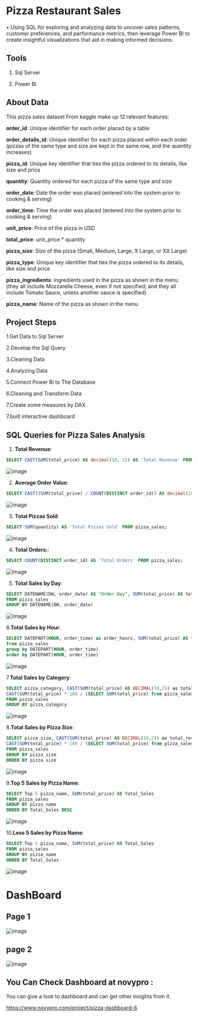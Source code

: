 # Pizza Restaurant Sales
•	Using SQL for exploring and analyzing data to uncover sales patterns, customer preferences, and performance metrics, then leverage Power BI to create insightful visualizations that aid in making informed decisions.

## Tools
1. Sql Server

2. Power Bi


## About Data

This pizza sales dataset From kaggle make up 12 relevant features:

**order_id**: Unique identifier for each order placed by a table

**order_details_id**: Unique identifier for each pizza placed within each order (pizzas of the same type and size are kept in the same row, and the quantity increases)

**pizza_id**: Unique key identifier that ties the pizza ordered to its details, like size and price

**quantity**: Quantity ordered for each pizza of the same type and size

**order_date**: Date the order was placed (entered into the system prior to cooking & serving)

**order_time**: Time the order was placed (entered into the system prior to cooking & serving)

**unit_price**: Price of the pizza in USD

**total_price**: unit_price * quantity

**pizza_size**: Size of the pizza (Small, Medium, Large, X Large, or XX Large)

**pizza_type**: Unique key identifier that ties the pizza ordered to its details, like size and price

**pizza_ingredients**: ingredients used in the pizza as shown in the menu (they all include Mozzarella Cheese, even if not specified; and they all include Tomato Sauce, unless another sauce is specified)

**pizza_name**: Name of the pizza as shown in the menu

## Project Steps
1.Get Data to Sql Server

2.Develop the Sql Query

3.Cleaning Data

4.Analyzing Data

5.Connect Power Bi to The Database

6.Cleaning and Transform Data

7.Create some measures by DAX

7.built interactive dashboard

## SQL Queries for Pizza Sales Analysis

1. **Total Revenue**:
```sql
SELECT CAST(SUM(total_price) AS decimal(10, 2)) AS 'Total Revenue' FROM pizza_sales;
```
![image](https://github.com/Mustafamegahed20/Pizza-Dashboard/assets/61358936/3d13da54-ef5c-4186-be76-32b08baaf067)

2. **Average Order Value**:
```sql
SELECT CAST((SUM(total_price) / COUNT(DISTINCT order_id)) AS decimal(10, 2)) AS 'Average Order Value' FROM pizza_sales;
```
![image](https://github.com/Mustafamegahed20/Pizza-Dashboard/assets/61358936/873a91b9-158a-4150-8f7d-c3c2ead8c438)

3. **Total Pizzas Sold**:
```sql
SELECT SUM(quantity) AS 'Total Pizzas Sold' FROM pizza_sales;
```
![image](https://github.com/Mustafamegahed20/Pizza-Dashboard/assets/61358936/88acbdc3-770a-4691-8133-6ac90a88264e)

4. **Total Orders:**:
```sql
SELECT COUNT(DISTINCT order_id) AS 'Total Orders' FROM pizza_sales;
```
![image](https://github.com/Mustafamegahed20/Pizza-Dashboard/assets/61358936/0308c198-dac3-4e15-ab6c-88cdf68a58d5)

5. **Total Sales by Day**:
```sql
SELECT DATENAME(DW, order_date) AS "Order Day", SUM(total_price) AS total_Sales
FROM pizza_sales
GROUP BY DATENAME(DW, order_date)
```
![image](https://github.com/Mustafamegahed20/Pizza-Dashboard/assets/61358936/0d5a14b4-662d-44ef-b0f9-1eb047dc9895)

6.**Total Sales by Hour**:
```sql
SELECT DATEPART(HOUR, order_time) as order_hours, SUM(total_price) AS total_Sales
from pizza_sales
group by DATEPART(HOUR, order_time)
order by DATEPART(HOUR, order_time)
```
![image](https://github.com/Mustafamegahed20/Pizza-Dashboard/assets/61358936/22a182ef-3520-42b1-8c23-cfbac8d44ec8)

7.**Total Sales by Category**:
```sql
SELECT pizza_category, CAST(SUM(total_price) AS DECIMAL(10,2)) as total_revenue,
CAST(SUM(total_price) * 100 / (SELECT SUM(total_price) from pizza_sales) AS DECIMAL(10,2)) AS PCT
FROM pizza_sales
GROUP BY pizza_category
```
![image](https://github.com/Mustafamegahed20/Pizza-Dashboard/assets/61358936/36c9e8f0-31ac-484f-8219-18b44d2e8b04)

8.**Total Sales by Pizza Size**:
```sql
SELECT pizza_size, CAST(SUM(total_price) AS DECIMAL(10,2)) as total_revenue,
CAST(SUM(total_price) * 100 / (SELECT SUM(total_price) from pizza_sales) AS DECIMAL(10,2)) AS PCT
FROM pizza_sales
GROUP BY pizza_size
ORDER BY pizza_size
```
![image](https://github.com/Mustafamegahed20/Pizza-Dashboard/assets/61358936/fc62793b-95be-4ed4-b719-00f9982c4557)

9.**Top 5 Sales by Pizza Name**:
```sql
SELECT Top 5 pizza_name, SUM(total_price) AS Total_Sales
FROM pizza_sales
GROUP BY pizza_name
ORDER BY Total_Sales DESC
```
![image](https://github.com/Mustafamegahed20/Pizza-Dashboard/assets/61358936/fb864899-04fb-4043-bad5-ace15dc038b3)

10.**Less 5 Sales by Pizza Name**:
```sql
SELECT Top 5 pizza_name, SUM(total_price) AS Total_Sales
FROM pizza_sales
GROUP BY pizza_name
ORDER BY Total_Sales
```
![image](https://github.com/Mustafamegahed20/Pizza-Dashboard/assets/61358936/93dd4294-8af1-435c-b3af-6100d5b94bcf)

# DashBoard
## Page 1
![image](https://github.com/Mustafamegahed20/Pizza-Dashboard/assets/61358936/242fed4e-4553-4db2-b336-e9cb20da1d78)
## page 2
![image](https://github.com/Mustafamegahed20/Pizza-Dashboard/assets/61358936/92b38c37-c201-4bd6-ad6a-e3760341119c)

## You Can Check Dashboard at novypro : 
You can give a look to dashboard and can get other insights from it.

https://www.novypro.com/project/pizza-dashboard-6 




